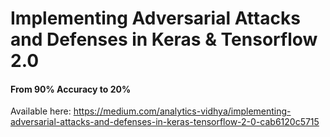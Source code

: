 # Implementing Adversarial Attacks and Defenses in Keras & Tensorflow 2.0
#### From 90% Accuracy to 20%

Available here: https://medium.com/analytics-vidhya/implementing-adversarial-attacks-and-defenses-in-keras-tensorflow-2-0-cab6120c5715
